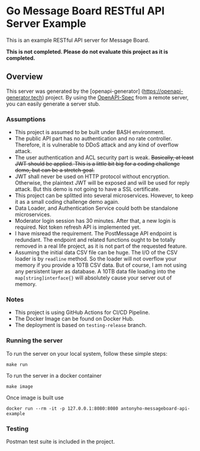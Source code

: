 # Go Message Board RESTful API Server Example

This is an example RESTful API server for Message Board.

**This is not completed. Please do not evaluate this project as it is completed.**

## Overview
This server was generated by the [openapi-generator]
(https://openapi-generator.tech) project.
By using the [OpenAPI-Spec](https://github.com/OAI/OpenAPI-Specification) from a remote server, you can easily generate a server stub.

### Assumptions
- This project is assumed to be built under BASH environment.
- The public API part has no authentication and no rate controller. Therefore, it is vulnerable to DDoS attack and any kind of overflow attack.
- The user authentication and ACL security part is weak. ~~Basically, at least JWT should be applied. This is a little bit big for a coding challenge demo, but can be a stretch goal.~~
- JWT shall never be used on HTTP protocol without encryption. Otherwise, the plaintext JWT will be exposed and will be used for reply attack. But this demo is not going to have a SSL certificate.
- This project can be splitted into several microservices. However, to keep it as a small coding challenge demo again.
- Data Loader, and Authentication Service could both be standalone microservices. 
- Moderator login session has 30 minutes. After that, a new login is required. Not token refresh API is implemented yet.
- I have misread the requirement. The PostMessage API endpoint is redundant. The endpoint and related functions ought to be totally removed in a real life project, as it is not part of the requested feature.
- Assuming the initial data CSV file can be huge. The I/O of the CSV loader is by `readline` method. So the loader will not overflow your memory if you provide a 10TB CSV data. But of course, I am not using any persistent layer as database. A 10TB data file loading into the `map[string]interface{}` will absolutely cause your server out of memory.

### Notes
- This project is using GitHub Actions for CI/CD Pipeline.
- The Docker Image can be found on Docker Hub.
- The deployment is based on `testing-release` branch.

### Running the server
To run the server on your local system, follow these simple steps:

```
make run
```

To run the server in a docker container
```
make image
```

Once image is built use
```
docker run --rm -it -p 127.0.0.1:8080:8080 antonyho-messageboard-api-example
```

### Testing
Postman test suite is included in the project.